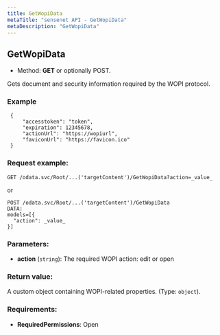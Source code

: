 ```yaml
---
title: GetWopiData
metaTitle: "sensenet API - GetWopiData"
metaDescription: "GetWopiData"
---
```


## GetWopiData
- Method: **GET** or optionally POST.

Gets document and security information required by the WOPI protocol.

### Example

``` 
 {
     "accesstoken": "token",
     "expiration": 12345678,
     "actionUrl": "https://wopiurl",
     "faviconUrl": "https://favicon.ico"
 }
```

### Request example:

```
GET /odata.svc/Root/...('targetContent')/GetWopiData?action=_value_
```
or
```
POST /odata.svc/Root/...('targetContent')/GetWopiData
DATA:
models=[{
  "action": _value_
}]
```
### Parameters:
- **action** (`string`): The required WOPI action: edit or open

### Return value:
A custom object containing WOPI-related properties. (Type: `object`).

### Requirements:
- **RequiredPermissions**: Open

